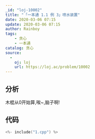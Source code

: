 ```yaml
---
_id: "loj-10002"
title: "「一本通 1.1 例 3」喷水装置"
date: 2020-03-06 07:15
update: 2020-03-06 07:15
author: Rainboy
tags:
    - 贪心
    - 一本通
catalog: 贪心
source: 
  - 
    oj: loj
    url: https://loj.ac/problem/10002
---
```


## 分析

木棍从0开始算,唉~,脑子啊!

## 代码

```c
<%- include("1.cpp") %>
```
